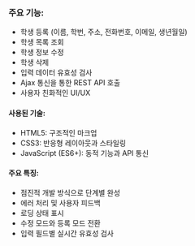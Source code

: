 ### 주요 기능:
* 학생 등록 (이름, 학번, 주소, 전화번호, 이메일, 생년월일)
* 학생 목록 조회
* 학생 정보 수정
* 학생 삭제
* 입력 데이터 유효성 검사
* Ajax 통신을 통한 REST API 호출
* 사용자 친화적인 UI/UX

#### 사용된 기술:
* HTML5: 구조적인 마크업
* CSS3: 반응형 레이아웃과 스타일링
* JavaScript (ES6+): 동적 기능과 API 통신

#### 주요 특징:
* 점진적 개발 방식으로 단계별 완성
* 에러 처리 및 사용자 피드백
* 로딩 상태 표시
* 수정 모드와 등록 모드 전환
* 입력 필드별 실시간 유효성 검사